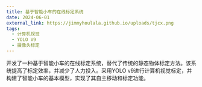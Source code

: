 ```yaml
---
title: 基于智能小车的在线标定系统
date: 2024-06-01
external_link: https://jimmyhoulala.github.io/uploads/tjcx.png
tags:
  - 计算机视觉
  - YOLO V9
  - 摄像头标定
---
```


 开发了一种基于智能小车的在线标定系统，替代了传统的静态物体标定方法。该系统提高了标定效率，并减少了人力投入。采用YOLO v9进行计算机视觉标定，并构建了智能小车的基本模型，实现了其自主移动和标定功能。
<!--more-->
